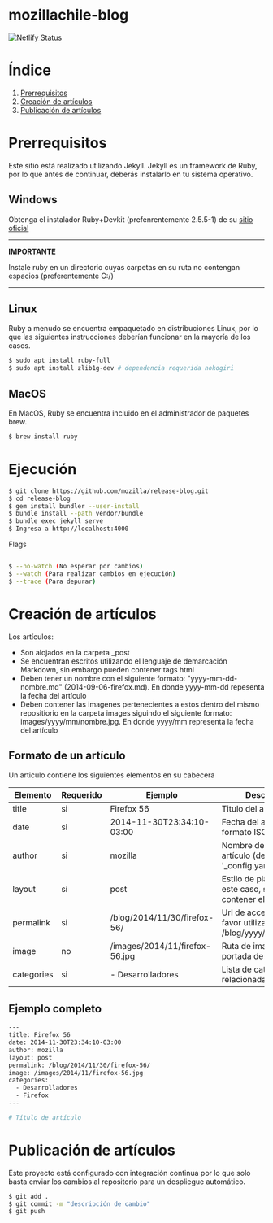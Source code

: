mozillachile-blog
===========

[![Netlify Status](https://api.netlify.com/api/v1/badges/47cddcaf-7183-47d8-b204-804c5a2ad953/deploy-status)](https://app.netlify.com/sites/mozillachile/deploys)


# Índice
1. [Prerrequisitos](#Prerrequisitos)
2. [Creación de artículos](#Creación-de-nuevos-artículos)
3. [Publicación de artículos](#Publicación-de-artículos)


# Prerrequisitos

Este sitio está realizado utilizando Jekyll. Jekyll es un framework de Ruby, por lo que antes de continuar, deberás instalarlo en tu sistema operativo.

## Windows
Obtenga el instalador Ruby+Devkit (prefenrentemente 2.5.5-1) de su [sitio oficial](https://rubyinstaller.org/downloads/archives/)

---
**IMPORTANTE**

Instale ruby en un directorio cuyas carpetas en su ruta no contengan espacios (preferentemente C:/)

---

## Linux
Ruby a menudo se encuentra empaquetado en distribuciones Linux, por lo que las siguientes instrucciones deberían funcionar en la mayoría de los casos.

```bash
$ sudo apt install ruby-full
$ sudo apt install zlib1g-dev # dependencia requerida nokogiri

```

## MacOS
En MacOS, Ruby se encuentra incluido en el administrador de paquetes brew.

```bash
$ brew install ruby
```

# Ejecución
```bash
$ git clone https://github.com/mozilla/release-blog.git
$ cd release-blog
$ gem install bundler --user-install
$ bundle install --path vendor/bundle
$ bundle exec jekyll serve
$ Ingresa a http://localhost:4000
```

Flags

```bash

$ --no-watch (No esperar por cambios)
$ --watch (Para realizar cambios en ejecución)
$ --trace (Para depurar)
```

# Creación de artículos

Los artículos:

 - Son alojados en la carpeta _post 
 - Se encuentran escritos utilizando el lenguaje de demarcación Markdown, sin embargo pueden contener tags html
 - Deben tener un nombre con el siguiente formato: "yyyy-mm-dd-nombre.md" (2014-09-06-firefox.md). En donde yyyy-mm-dd repesenta la fecha del artículo
 - Deben contener las imagenes pertenecientes a estos dentro del mismo repositiorio en la carpeta images siguindo el siguiente formato: images/yyyy/mm/nombre.jpg. En donde yyyy/mm representa la fecha del artículo
 

## Formato de un artículo

Un articulo contiene los siguientes elementos en su cabecera

| Elemento | Requerido | Ejemplo | Descripción
| --- | ----------- | -----------| -----------
| title | si |  Firefox 56 | Titulo del artículo
| date | si | 2014-11-30T23:34:10-03:00 | Fecha del articulo en formato ISO
| author | si | mozilla | Nombre de autor de artículo (definidos en '_config.yaml)'
| layout | si |  post | Estilo de plantilla, en este caso, siempre debe contener el valor 'post'
| permalink | si |  /blog/2014/11/30/firefox-56/ | Url de acceso al post, favor utilizar formato /blog/yyyy/mm/dd/titulo/
| image | no |  /images/2014/11/firefox-56.jpg | Ruta de imagen para portada de artículo
| categories | si | - Desarrolladores | Lista de categorías relacionadas lar artículo

## Ejemplo completo

```bash
---
title: Firefox 56
date: 2014-11-30T23:34:10-03:00
author: mozilla
layout: post
permalink: /blog/2014/11/30/firefox-56/
image: /images/2014/11/firefox-56.jpg
categories:
  - Desarrolladores
  - Firefox
---

# Título de artículo

```

# Publicación de artículos
Este proyecto está configurado con integración continua por lo que solo basta enviar los cambios al repositorio para un despliegue automático.

```bash
$ git add .
$ git commit -m "descripción de cambio"
$ git push
```
